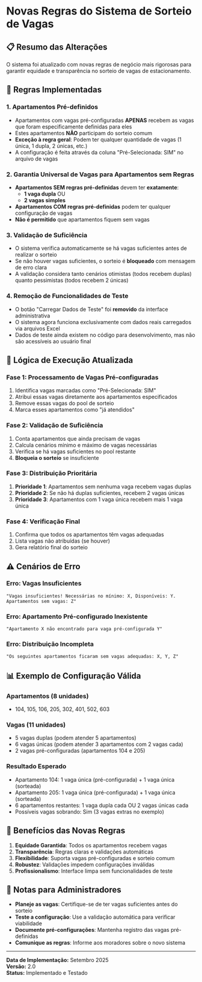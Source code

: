 # Novas Regras do Sistema de Sorteio de Vagas

## 📋 Resumo das Alterações

O sistema foi atualizado com novas regras de negócio mais rigorosas para garantir equidade e transparência no sorteio de vagas de estacionamento.

## 🎯 Regras Implementadas

### 1. **Apartamentos Pré-definidos**
- Apartamentos com vagas pré-configuradas **APENAS** recebem as vagas que foram especificamente definidas para eles
- Estes apartamentos **NÃO** participam do sorteio comum
- **Exceção à regra geral**: Podem ter qualquer quantidade de vagas (1 única, 1 dupla, 2 únicas, etc.)
- A configuração é feita através da coluna "Pré-Selecionada: SIM" no arquivo de vagas

### 2. **Garantia Universal de Vagas para Apartamentos sem Regras**
- **Apartamentos SEM regras pré-definidas** devem ter **exatamente**:
  - **1 vaga dupla** OU
  - **2 vagas simples**
- **Apartamentos COM regras pré-definidas** podem ter qualquer configuração de vagas
- **Não é permitido** que apartamentos fiquem sem vagas

### 3. **Validação de Suficiência**
- O sistema verifica automaticamente se há vagas suficientes antes de realizar o sorteio
- Se não houver vagas suficientes, o sorteio é **bloqueado** com mensagem de erro clara
- A validação considera tanto cenários otimistas (todos recebem duplas) quanto pessimistas (todos recebem 2 únicas)

### 4. **Remoção de Funcionalidades de Teste**
- O botão "Carregar Dados de Teste" foi **removido** da interface administrativa
- O sistema agora funciona exclusivamente com dados reais carregados via arquivos Excel
- Dados de teste ainda existem no código para desenvolvimento, mas não são acessíveis ao usuário final

## 🔄 Lógica de Execução Atualizada

### **Fase 1: Processamento de Vagas Pré-configuradas**
1. Identifica vagas marcadas como "Pré-Selecionada: SIM"
2. Atribui essas vagas diretamente aos apartamentos especificados
3. Remove essas vagas do pool de sorteio
4. Marca esses apartamentos como "já atendidos"

### **Fase 2: Validação de Suficiência**
1. Conta apartamentos que ainda precisam de vagas
2. Calcula cenários mínimo e máximo de vagas necessárias
3. Verifica se há vagas suficientes no pool restante
4. **Bloqueia o sorteio** se insuficiente

### **Fase 3: Distribuição Prioritária**
1. **Prioridade 1**: Apartamentos sem nenhuma vaga recebem vagas duplas
2. **Prioridade 2**: Se não há duplas suficientes, recebem 2 vagas únicas
3. **Prioridade 3**: Apartamentos com 1 vaga única recebem mais 1 vaga única

### **Fase 4: Verificação Final**
1. Confirma que todos os apartamentos têm vagas adequadas
2. Lista vagas não atribuídas (se houver)
3. Gera relatório final do sorteio

## ⚠️ Cenários de Erro

### **Erro: Vagas Insuficientes**
```
"Vagas insuficientes! Necessárias no mínimo: X, Disponíveis: Y. Apartamentos sem vagas: Z"
```

### **Erro: Apartamento Pré-configurado Inexistente**
```
"Apartamento X não encontrado para vaga pré-configurada Y"
```

### **Erro: Distribuição Incompleta**
```
"Os seguintes apartamentos ficaram sem vagas adequadas: X, Y, Z"
```

## 📊 Exemplo de Configuração Válida

### **Apartamentos (8 unidades)**
- 104, 105, 106, 205, 302, 401, 502, 603

### **Vagas (11 unidades)**
- 5 vagas duplas (podem atender 5 apartamentos)
- 6 vagas únicas (podem atender 3 apartamentos com 2 vagas cada)
- 2 vagas pré-configuradas (apartamentos 104 e 205)

### **Resultado Esperado**
- Apartamento 104: 1 vaga única (pré-configurada) + 1 vaga única (sorteada)
- Apartamento 205: 1 vaga única (pré-configurada) + 1 vaga única (sorteada)
- 6 apartamentos restantes: 1 vaga dupla cada OU 2 vagas únicas cada
- Possíveis vagas sobrando: Sim (3 vagas extras no exemplo)

## 🚀 Benefícios das Novas Regras

1. **Equidade Garantida**: Todos os apartamentos recebem vagas
2. **Transparência**: Regras claras e validações automáticas
3. **Flexibilidade**: Suporta vagas pré-configuradas e sorteio comum
4. **Robustez**: Validações impedem configurações inválidas
5. **Profissionalismo**: Interface limpa sem funcionalidades de teste

## 📝 Notas para Administradores

- **Planeje as vagas**: Certifique-se de ter vagas suficientes antes do sorteio
- **Teste a configuração**: Use a validação automática para verificar viabilidade
- **Documente pré-configurações**: Mantenha registro das vagas pré-definidas
- **Comunique as regras**: Informe aos moradores sobre o novo sistema

---

**Data de Implementação:** Setembro 2025  
**Versão:** 2.0  
**Status:** Implementado e Testado
